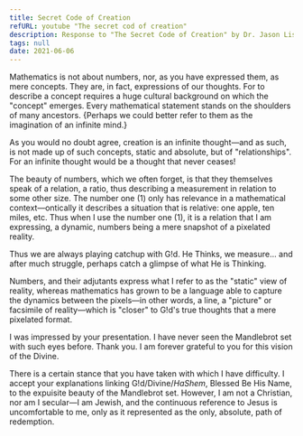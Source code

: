 ```yaml
---
title: Secret Code of Creation
refURL: youtube "The secret cod of creation"
description: Response to "The Secret Code of Creation" by Dr. Jason Lisle.
tags: null
date: 2021-06-06
---
```


Mathematics is not about numbers, nor, as you have expressed them, as mere concepts. They are, in fact, expressions of our thoughts. For to describe a concept requires a huge cultural background on which the "concept" emerges. Every mathematical statement stands on the shoulders of many ancestors. {Perhaps we could better refer to them as the imagination of an infinite mind.}

As you would no doubt agree, creation is an infinite thought&mdash;and as such, is not made up of such concepts, static and absolute, but of "relationships". For an infinite thought would be a thought that never ceases!

The beauty of numbers, which we often forget, is that they themselves speak of a relation, a ratio, thus describing a measurement in relation to some other size. The number one (1) only has relevance in a mathematical context&mdash;ontically it describes a situation that is relative: one apple, ten miles, etc. Thus when I use the number one (1), it is a relation that I am expressing, a dynamic, numbers being a mere snapshot of a pixelated reality.

Thus we are always playing catchup with G!d. He Thinks, we measure... and after much struggle, perhaps catch a glimpse of what He is Thinking.

Numbers, and their adjutants express what I refer to as the "static" view of reality, whereas mathematics has grown to be a language able to capture the dynamics between the pixels&mdash;in other words, a line, a "picture" or facsimile of reality&mdash;which is "closer" to G!d's true thoughts that a mere pixelated format.

I was impressed by your presentation. I have never seen the Mandlebrot set with such eyes before. Thank you. I am forever grateful to you for this vision of the Divine.

There is a certain stance that you have taken with which I have difficulty. I accept your explanations linking G!d/Divine/_HaShem_, Blessed Be His Name, to the expuisite beauty of the Mandlebrot set. However, I am not a Christian, nor am I secular&mdash;I am Jewish, and the continuous reference to Jesus is uncomfortable to me, only as it represented as the only, absolute, path of redemption.

